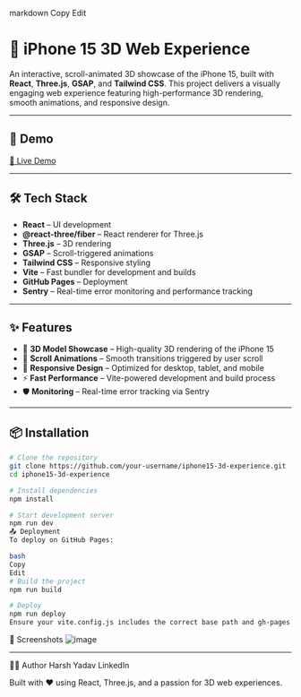 
markdown
Copy
Edit
# 📱 iPhone 15 3D Web Experience

An interactive, scroll-animated 3D showcase of the iPhone 15, built with **React**, **Three.js**, **GSAP**, and **Tailwind CSS**. This project delivers a visually engaging web experience featuring high-performance 3D rendering, smooth animations, and responsive design.

---

## 🚀 Demo

[🔗 Live Demo](https://iphone-clone-web-mocha.vercel.app/)

---

## 🛠️ Tech Stack

- **React** – UI development
- **@react-three/fiber** – React renderer for Three.js
- **Three.js** – 3D rendering
- **GSAP** – Scroll-triggered animations
- **Tailwind CSS** – Responsive styling
- **Vite** – Fast bundler for development and builds
- **GitHub Pages** – Deployment
- **Sentry** – Real-time error monitoring and performance tracking

---

## ✨ Features

- 📱 **3D Model Showcase** – High-quality 3D rendering of the iPhone 15
- 📜 **Scroll Animations** – Smooth transitions triggered by user scroll
- 📱 **Responsive Design** – Optimized for desktop, tablet, and mobile
- ⚡ **Fast Performance** – Vite-powered development and build process
- 🛡 **Monitoring** – Real-time error tracking via Sentry

---

## 📦 Installation

```bash
# Clone the repository
git clone https://github.com/your-username/iphone15-3d-experience.git
cd iphone15-3d-experience

# Install dependencies
npm install

# Start development server
npm run dev
📤 Deployment
To deploy on GitHub Pages:

bash
Copy
Edit
# Build the project
npm run build

# Deploy
npm run deploy
Ensure your vite.config.js includes the correct base path and gh-pages is configured in package.json.

```
📸 Screenshots
![image](https://github.com/user-attachments/assets/f9bd6bf2-d3e3-4f45-92fe-d83f903897e9)


---



🧑‍💻 Author
Harsh Yadav
LinkedIn


Built with ❤️ using React, Three.js, and a passion for 3D web experiences.
